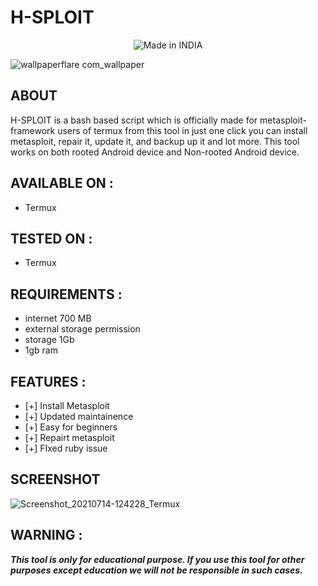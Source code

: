 # H-SPLOIT

<p align="center">
<img title="Made in INDIA" src="https://img.shields.io/badge/MADE%20IN-INDIA-SCRIPT?colorA=%23ff8100&colorB=%23017e40&colorC=%23ff0000&style=for-the-badge">

![wallpaperflare com_wallpaper](https://user-images.githubusercontent.com/67777622/125593635-eab289be-2e0d-47d3-b9ad-f96a36ef1729.jpg)

## ABOUT
  
H-SPLOIT is a bash based script which is officially made for metasploit-framework users of termux from this tool in just one click you can install metasploit, repair it, update it, and backup up it and lot more. This tool works on both rooted Android device and Non-rooted Android device.

## AVAILABLE ON :

* Termux

## TESTED ON :

* Termux

## REQUIREMENTS :
* internet 700 MB
* external storage permission
* storage 1Gb
* 1gb ram

## FEATURES :
* [+] Install Metasploit
* [+] Updated maintainence
* [+] Easy for beginners
* [+] Repairt metasploit
* [+] FIxed ruby issue

## SCREENSHOT

![Screenshot_20210714-124228_Termux](https://user-images.githubusercontent.com/67777622/125578368-8b8bf8a4-9d32-4b79-9fd2-2c528cd6a120.jpg)

## WARNING : 
***This tool is only for educational purpose. If you use this tool for other purposes except education we will not be responsible in such cases.***
  
